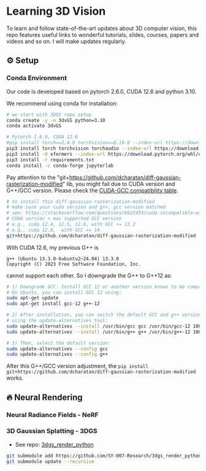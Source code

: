 # Learning 3D Vision

To learn and follow state-of-the-art updates about 3D computer vision, this repo features useful links to wonderful tutorials, slides, courses, papers and videos and so on. I will make updates regularly.

## ⚙️ Setup

### Conda Environment

Our code is developed based on pytorch 2.6.0, CUDA 12.6 and python 3.10.

We recommend using conda for installation:
```bash
# we start with 3DGS repo setup
conda create -y -n 3dvGS python=3.10
conda activate 3dvGS

# Pytorch 2.6.0, CUDA 12.6
#pip install torch==2.4.0 torchvision==0.19.0 --index-url https://download.pytorch.org/whl/cu124
pip3 install torch torchvision torchaudio --index-url https://download.pytorch.org/whl/cu126
pip3 install -U xformers --index-url https://download.pytorch.org/whl/cu126
pip3 install -r requirements.txt
conda install -c conda-forge jupyterlab
```

Pay attention to the "git+https://github.com/dcharatan/diff-gaussian-rasterization-modified" lib, you might fail due to CUDA version and G++/GCC version. Please check the [CUDA-GCC compatibility table](https://stackoverflow.com/questions/6622454/cuda-incompatible-with-my-gcc-version).


```bash
# to install this diff-gaussian-rasterization-modified
# make sure your cuda version and g++, gcc version matched
# see: https://stackoverflow.com/questions/6622454/cuda-incompatible-with-my-gcc-version
# CUDA version + max supported GCC version
# e.g., cuda 12.4, 12.5, 12.6, with GCC <= 13.2
# e.g., cuda 12.8,  with GCC <= 14
git+https://github.com/dcharatan/diff-gaussian-rasterization-modified
```

With CUDA 12.6, my previous G++ is 

```plain
g++ (Ubuntu 13.3.0-6ubuntu2~24.04) 13.3.0
Copyright (C) 2023 Free Software Foundation, Inc.
```
cannot support each other. So I downgrade the G++ to G++12 as:

```bash
# 1) Downgrade GCC: Install GCC 12 or another version known to be compatible with CUDA 12.6. 
# On Ubuntu, you can install GCC 12 using:​
sudo apt-get update
sudo apt-get install gcc-12 g++-12

# 2) After installation, you can switch the default GCC and g++ versions 
# using the update-alternatives tool:
sudo update-alternatives --install /usr/bin/gcc gcc /usr/bin/gcc-12 100
sudo update-alternatives --install /usr/bin/g++ g++ /usr/bin/g++-12 100

# 3) Then, select the default version:
sudo update-alternatives --config gcc
sudo update-alternatives --config g++
```
After this G++/GCC version adjustment, the `pip install git+https://github.com/dcharatan/diff-gaussian-rasterization-modified` works.

## 🔥 Neural Rendering

### Neural Radiance Fields - NeRF 

### 3D Gaussian Splatting - 3DGS

- See repo: [3dgs_render_python](https://github.com/SY-007-Research/3dgs_render_python)
```bash
git submodule add https://github.com/SY-007-Research/3dgs_render_python.git third_parties/3dgs_render_python
git submodule update --recursive
```